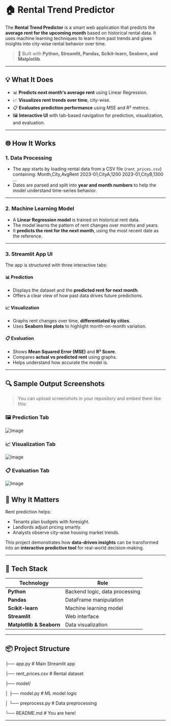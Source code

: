 # 🏠 Rental Trend Predictor

The **Rental Trend Predictor** is a smart web application that predicts the **average rent for the upcoming month** based on historical rental data. It uses machine learning techniques to learn from past trends and gives insights into city-wise rental behavior over time.

> 🚀 Built with **Python, Streamlit, Pandas, Scikit-learn, Seaborn, and Matplotlib**.

---

## 💡 What It Does

- 📊 **Predicts next month's average rent** using Linear Regression.
- 📈 **Visualizes rent trends over time**, city-wise.
- 📋 **Evaluates prediction performance** using MSE and R² metrics.
- 🖼️ **Interactive UI** with tab-based navigation for prediction, visualization, and evaluation.

---

## 🌐 How It Works

### 1. **Data Processing**
- The app starts by loading rental data from a CSV file (`rent_prices.csv`) containing:
Month,City,AvgRent
2023-01,CityA,1200
2023-01,CityB,1300
...
- Dates are parsed and split into **year and month numbers** to help the model understand time-series behavior.

---

### 2. **Machine Learning Model**
- A **Linear Regression model** is trained on historical rent data.
- The model learns the pattern of rent changes over months and years.
- It **predicts the rent for the next month**, using the most recent date as the reference.

---

### 3. **Streamlit App UI**
The app is structured with three interactive tabs:

#### 📊 Prediction
- Displays the dataset and the **predicted rent for next month**.
- Offers a clear view of how past data drives future predictions.

#### 📈 Visualization
- Graphs rent changes over time, **differentiated by cities**.
- Uses **Seaborn line plots** to highlight month-on-month variation.

#### 📋 Evaluation
- Shows **Mean Squared Error (MSE)** and **R² Score**.
- Compares **actual vs predicted rent** using graphs.
- Helps understand how accurate the model is.

---

## 🔍 Sample Output Screenshots

> You can upload screenshots in your repository and embed them like this:

### 🖼️ Prediction Tab
![Image](https://github.com/user-attachments/assets/fb4853c4-1a12-48f6-b25c-62bb4cb48b1f)

### 📈 Visualization Tab
![Image](https://github.com/user-attachments/assets/dea1f742-02ab-42a5-acf8-5e95c48cff76)

### 📋 Evaluation Tab
![Image](https://github.com/user-attachments/assets/80f23f91-1c3b-4fe5-a27e-367afbc4b17f)



## 🎯 Why It Matters

Rent prediction helps:
- Tenants plan budgets with foresight.
- Landlords adjust pricing smartly.
- Analysts observe city-wise housing market trends.

This project demonstrates how **data-driven insights** can be transformed into an **interactive predictive tool** for real-world decision-making.

---

## 🤖 Tech Stack

| Technology       | Role                                |
|------------------|-------------------------------------|
| **Python**       | Backend logic, data processing      |
| **Pandas**       | DataFrame manipulation              |
| **Scikit-learn** | Machine learning model              |
| **Streamlit**    | Web interface                       |
| **Matplotlib & Seaborn** | Data visualization          |

---

## 📦 Project Structure

├── app.py # Main Streamlit app

├── rent_prices.csv # Rental dataset

├── model/

│ ├── model.py # ML model logic

│ └── preprocess.py # Data preprocessing


└── README.md # You are here!

---


